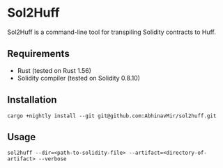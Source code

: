 # Sol2Huff

Sol2Huff is a command-line tool for transpiling Solidity contracts to Huff.

## Requirements

- Rust (tested on Rust 1.56)
- Solidity compiler (tested on Solidity 0.8.10)

## Installation

`cargo +nightly install --git git@github.com:AbhinavMir/sol2huff.git`

## Usage

`sol2huff --dir=<path-to-solidity-file> --artifact=<directory-of-artifact> --verbose`